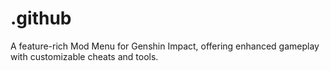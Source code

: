 # .github
A feature-rich Mod Menu for Genshin Impact, offering enhanced gameplay with customizable cheats and tools.
